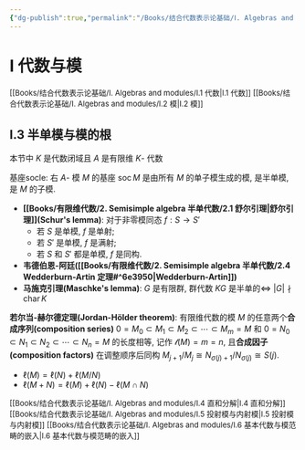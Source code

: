 ```yaml
---
{"dg-publish":true,"permalink":"/Books/结合代数表示论基础/Ⅰ. Algebras and modules/Ⅰ.3 半单模与模的根/","dgPassFrontmatter":true,"created":"2024-08-05T17:05:36.583+08:00","updated":"2024-10-03T21:44:36.124+08:00"}
---
```


# Ⅰ 代数与模

<font size="2">[[Books/结合代数表示论基础/Ⅰ. Algebras and modules/Ⅰ.1 代数\|Ⅰ.1 代数]] </font>
<font size="2">[[Books/结合代数表示论基础/Ⅰ. Algebras and modules/Ⅰ.2 模\|Ⅰ.2 模]] </font>
## Ⅰ.3 半单模与模的根

本节中 $K$ 是代数闭域且 $A$ 是有限维 $K$- 代数


基座socle: 右 $A$- 模 $M$ 的基座 $\operatorname{soc}M$ 是由所有 $M$ 的单子模生成的模, 是半单模, 是 $M$ 的子模.

+ **[[Books/有限维代数/2. Semisimple algebra 半单代数/2.1 舒尔引理\|舒尔引理]](Schur's lemma)**: 对于非零模同态 $f:S\longrightarrow S'$
	+ 若 $S$ 是单模, $f$ 是单射;
	+ 若  $S'$ 是单模, $f$ 是满射;
	+ 若 $S$ 和 $S'$ 都是单模, $f$ 是同构.
+ **韦德伯恩-阿廷([[Books/有限维代数/2. Semisimple algebra 半单代数/2.4 Wedderburn-Artin 定理#^6e3950\|Wedderburn-Artin]])**
+ **马施克引理(Maschke's lemma)**: $G$ 是有限群, 群代数 $KG$ 是半单的$\Longleftrightarrow$  $\left\vert G\right\vert \nmid \operatorname{char}K$

**若尔当-赫尔德定理(Jordan-Hölder theorem)**: 有限维代数的模 $M$ 的任意两个**合成序列(composition series)**  $0=M_{0}\subset M_{1}\subset M_{2} \subset \cdots \subset M_{m}=M$ 和 $0=N_{0}\subset N_{1}\subset N_{2} \subset \cdots \subset N_{n}=M$ 的长度相等, 记作 $\mathscr{l}(M)=m=n$, 且**合成因子(composition factors)** 在调整顺序后同构 $M_{j+1}/M_{j}\cong N_{\sigma(j)+1}/N_{\sigma(j)}\cong S(j)$.
+  $\ell(M)=\ell(N)+\ell(M/N)$
+  $\ell(M+N)=\ell(M)+\ell(N)-\ell(M \cap N)$

<font size="2">[[Books/结合代数表示论基础/Ⅰ. Algebras and modules/Ⅰ.4 直和分解\|Ⅰ.4 直和分解]] </font>
<font size="2">[[Books/结合代数表示论基础/Ⅰ. Algebras and modules/Ⅰ.5 投射模与内射模\|Ⅰ.5 投射模与内射模]] </font>
<font size="2">[[Books/结合代数表示论基础/Ⅰ. Algebras and modules/Ⅰ.6 基本代数与模范畴的嵌入\|Ⅰ.6 基本代数与模范畴的嵌入]] </font>